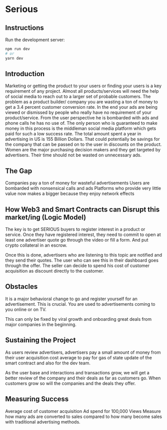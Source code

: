 # Serious

## Instructions

Run the development server:

```bash
npm run dev
# or
yarn dev
```

## Introduction

Marketing or getting the product to your users or finding your users is a key requirement of any project. Almost all products/services will need the help of social media to reach out to a larger set of probable customers. 
The problem as a product builder/ company you are wasting a ton of money to get a 3.4 percent customer conversion rate. In the end your ads are being viewed or dismissed by people who really have no requirement of your product/service.
From the user perspective he is bombarded with ads and phone calls he has no use of. 
The only person who is guaranteed to make money in this process is the middleman social media platform which gets paid for such a low success rate. 
The total amount spent a year in advertising in US is 155 Billion Dollars. That could potentially be savings for the company that can be passed on to the user in discounts on the product.
Women are the major purchasing decision makers and they get targeted by advertisers. Their time should not be wasted on unnecessary ads.

## The Gap

Companies pay a ton of money for wasteful advertisements
Users are bombarded with nonsensical calls and ads
Platforms who provide very little value now makes a bigger because they enjoy network effects

## How Web3 and Smart Contracts can Disrupt this market/ing (Logic Model)

The key is to get SERIOUS buyers to register interest in a product or service. 
Once they have registered interest, they need to commit to open at least one advertiser quote go through the video or fill a form.  And put crypto collateral in an escrow.

Once this is done, advertisers who are listening to this topic are notified and they send their quotes. The user who can see this in their dashboard goes through the offer. The seller can decide to spend his cost of customer acquisition as discount directly to the customer.

## Obstacles
It is a major behavioral change to go and register yourself for an advertisement. This is crucial. You are used to advertisements coming to you online or on TV.

This can only be fixed by viral growth and onboarding great deals from major companies in the beginning. 

## Sustaining the Project
As users review advertisers, advertisers pay a small amount of money from their user acquisition cost average to pay for gas of state update of the smart contract and also for the dev team. 

As the user base and interactions and transactions grow, we will get a better review of the company and their deals as far as customers go. When customers grow so will the companies and the deals they offer. 

## Measuring Success

Average cost of customer acquisition 
Ad spend for 100,000 Views
Measure how many ads are converted to sales compared to how many become sales with traditional advertising methods. 